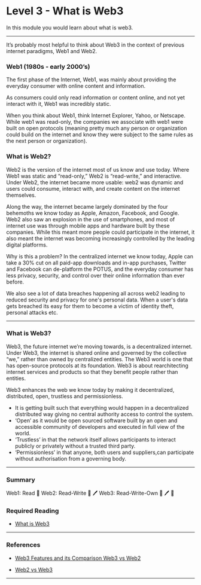 # Level 3 - What is Web3

In this module you would learn about what is web3.

---

It’s probably most helpful to think about Web3 in the context of previous internet paradigms, Web1 and Web2.

### Web1 (1980s - early 2000’s)

The first phase of the Internet, Web1, was mainly about providing the everyday consumer with online content and information.

As consumers could only read information or content online, and not yet interact with it, Web1 was incredibly static.

When you think about Web1, think Internet Explorer, Yahoo, or Netscape. While web1 was read-only, the companies we associate with web1 were built on open protocols (meaning pretty much any person or organization could build on the internet and know they were subject to the same rules as the next person or organization). 


### What is Web2?

Web2 is the version of the internet most of us know and use today. Where Web1 was static and “read-only,” Web2 is “read-write,” and interactive. Under Web2, the internet became more usable: web2 was dynamic and users could consume, interact with, and create content on the internet themselves.

Along the way, the internet became largely dominated by the four behemoths we know today as Apple, Amazon, Facebook, and Google. Web2 also saw an explosion in the use of smartphones, and most of internet use was through mobile apps and hardware built by these companies. While this meant more people could participate in the internet, it also meant the internet was becoming increasingly controlled by the leading digital platforms.

Why is this a problem? In the centralized internet we know today, Apple can take a 30% cut on all paid-app downloads and in-app purchases, Twitter and Facebook can de-platform the POTUS, and the everyday consumer has less privacy, security, and control over their online information than ever before.

We also see a lot of data breaches happening all across web2 leading to reduced security and privacy for one's personal data. When a user's data gets breached its easy for them to become a victim of identity theft, personal attacks etc.

---

### What is Web3?

Web3, the future internet we’re moving towards, is a decentralized internet. Under Web3, the internet is shared online and governed by the collective “we,” rather than owned by centralized entities. The Web3 world is one that has open-source protocols at its foundation. Web3 is about rearchitecting internet services and products so that they benefit people rather than entities.

Web3 enhances the web we know today by making it decentralized, distributed, open, trustless and permissionless.

- It is getting built such that everything would happen in a decentralized distributed way giving no central authority access to control the system.
- ‘Open’ as it would be open sourced software built by an open and accessible community of developers and executed in full view of the world.
- ‘Trustless’ in that the network itself allows participants to interact publicly or privately without a trusted third party.
- ‘Permissionless’ in that anyone, both users and suppliers,can participate without authorisation from a governing body.

---

### Summary
Web1: Read 📖
Web2: Read-Write 📖 🖊️
Web3: Read-Write-Own 📖 🖊️ 🔑

### Required Reading

- [What is Web3](https://www.freecodecamp.org/news/what-is-web3/)

---

### References

- [Web3 Features and its Comparison Web3 vs Web2](https://www.xenonstack.com/blog/web3-features-and-challenges)

- [Web2 vs Web3](https://ethereum.org/en/developers/docs/web2-vs-web3/)
---
